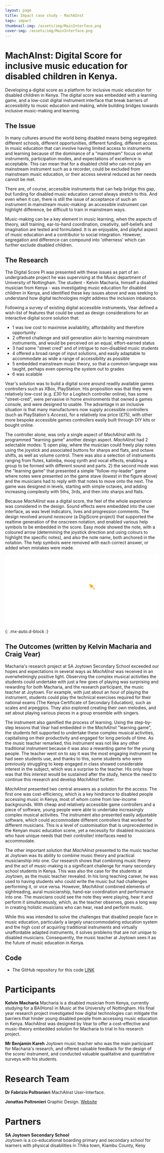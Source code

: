 ```yaml
---
layout: page
title: Impact case study - MachAInst
tags: impact
thumbnail-img: /assets/img/MainInterface.png
cover-img: /assets/img/MainInterface.png
---
```



# **MachAInst: Digital Score for inclusive music education for disabled children in Kenya.**

Developing a digital score as a platform for inclusive music education for disabled children in Kenya. The 
digital score was embedded with a learning game, and a low-cost digital instrument interface that break barriers of 
accessibility to music education and making, while building bridges towards inclusive music-making and learning.


## **The Issue**

In many cultures around the world being disabled means being segregated: different schools, different opportunities,
different funding, different access. In music education that can involve having limited access to instruments and 
learning because of the dominance of a "mainstream" focus on what instruments, participation modes, and 
expectations of excellence is acceptable. This can mean that for a disabled child who can not play am mainstream 
instrument such as a recorder, could be excluded from mainstream music education, or their access several reduced as
her needs cannot be met. 

There are, of course, accessible instruments that can help bridge this gap, but funding for disabled music education 
cannot always stretch to this. And even when it can, there is still the issue of acceptance of such an instrument
in mainstream music-making: an accessible instrument can highlight difference, be difficult to train in mainstream ways. 

Music-making can be a key element in music learning, when the aspects of theory, skill training, ear-to-hand coordination,
creativity, self-beliefs and imagination are tested and formulated. It is an enjoyable, and playful aspect of music 
education and a contributor to social integration. However, segregation and difference can compound into 'otherness' 
which can further exclude disabled children.


## **The Research**

The Digital Score PI was presented with these issues as part of an undergraduate project he was supervising at the Music 
department of University of Nottingham. The student - Kelvin Macharia, himself a disabled musician from Kenya - was 
investigating music education for disabled children in Kenya, and identified these key issues above and was seeking to 
understand how digital technologies might address the inclusion inbalance. 

Following a survey of existing digital accessible instruments, Vear defined a wish-list of features that could be
used as design considerations for an interactive digital score solution that:

- 1 was low cost to maximise availability, affordability and therefore opportunity
- 2 offered challenge and skill generation akin to learning mainstream instruments, and would be perceived on an equal, effort-earned status
- 3 had some "street cred" and of intrigue to non-disabled music students
- 4 offered a broad range of input solutions, and easily adaptable to accommodate as wide a range of accessibility as possible 
- 5 embedded mainstream music theory, so that a common language was taught, perhaps even opening the system out to grades
- 6 was scalable

Vear's solution was to build a digital score around readily available games controllers such as XBox, PlayStation. His
proposition was that they were relatively low-cost (e.g. £30 for a Logitech controller online), has some "street-cred",
were pervasive in home environments that owned a games console, and were designed to usable. The advantage in an 
inclusive situation is that many manufacturers now supply accessible controllers (such as PlayStation's _Access_), for 
a relatively low price (£75), with other more bespoke accessible games controllers easily built through DIY kits or 
bought online.

The controller alone, was only a single aspect of _MachAInst_ with its programmed "learning game" another design aspect.
_MachAInst_ had 2 selectable modes: 1) open play, where the musician could freely play notes using the joystick and 
associated buttons for sharps and flats, and octave shifts, as well as volume control. There was also a selection of 
instruments ranging from flutes, kalimba, moog synth and vocal effects, enabling a group to be formed with different
sound and parts. 2) the second mode was the "learning game" that presented a simple "follow-my-leader" game where notes
were presented on the game stave (lowest in the figure above) and the musicians had to reply with that notes to move 
onto the next. The game was designed in levels, starting with simple octaves, and adding increasing complexity with 5ths,
3rds, and then into sharps and flats.

Because _MachAInst_ was a digital score, the feel of the whole experience was considered in the design. Sound effects 
were embedded into the user interface, as was level indicators, lives and progression comments. The design revolved 
around _neoscore_ (a DigiScore project) that supported the realtime generation of the onscreen notation, and enabled 
various help symbols to be embedded in the score. Easy mode showed the note, with a coloured arrow (determining the 
joystick direction and using colours to highlight the specific notes), and also the note name, both 
anchored in the notation. The help symbols were removed with each correct answer, or added when mistakes were made.

![Example of MachAInst notes with helpers](/assets/img/aNW_arrow_name.png){: .mx-auto.d-block :}



## **The Outcomes** (written by Kelvin Macharia and Craig Vear)

Macharia's research project at SA Joytown Secondary School exceeded our hopes and expectations in several ways as 
_MachAInst_ was received in an overwhelmingly positive light. Observing the complex musical 
activities the students could undertake with just a few goes of playing was surprising and rewarding for both Macharia, 
and the research participant, the music teacher at Joytown. For example, with just about an hour of playing the 
instrument, students could play the technical exercises required for their national exams (The Kenya Certificate of 
Secondary Education), such as scales and arpeggios. They also explored creating their own melodies, and set about 
playing various pieces in a group ensemble with singers.

The instrument also gamified the process of learning. Using the step-by-step lessons that Vear had embedded in the
_MachAInst_ "learning game", the students felt supported to undertake these complex musical activities, capitalising on 
their productivity and engaged for long periods of time. As the music teacher remarked, this instrument was not like 
any other traditional instrument because it was also a rewarding game for the young people. The teacher went on to say 
it was the most engaging instrument he had seen students use, and thanks to this, some students who were previously 
struggling to keep engaged in class showed considerable interest 
in the subject, which was a surprise to the teacher. His only hope was that this interest would be sustained after the 
study, hence the need to continue this research and develop _MachAInst_ further.

_MachAInst_ presented two central answers as a solution for the access. The first one was cost-efficiency, which is a key 
hindrance to disabled people accessing music in Kenya, most of whom come from low-income backgrounds. With cheap and 
relatively accessible game controllers and a piece of software, young people were able to undertake increasingly complex musical 
activities. The instrument also presented easily adjustable software, which could accommodate different controllers that 
worked for different musicians. This is a level of customisation that is unprecedented in the Kenyan music education 
scene, yet a necessity for disabled musicians who have unique needs that their controller/ interfaces need to accommodate.

The other important solution that _MachAInst_ presented to the music teacher at Joytown was its ability to combine music 
theory and practical musicianship into one. Our research shows that combining music theory and the act of music-making is a 
significant challenge for many secondary school students in Kenya. This was also the case for the students at Joytown, 
as the music teacher revealed. In his long teaching career, he was used to having students who could write the music but 
had challenges performing it, or vice versa. However, _MachAInst_ combined elements of sightreading, aural musicianship,
hand-ear coordination and performance into one. The musicians could see the note they were playing, hear it and perform 
it simultaneously, 
which, as the teacher observes, goes a long way in creating holistic musicians who can hear, read and perform music.

While this was intended to solve the challenges that disabled people face in music education, particularly a largely 
unaccommodating education system and the high cost of acquiring traditional instruments and virtually unaffordable 
adapted instruments, it solves problems that are not unique to disabled musicians. Consequently, the music teacher at 
Joytown sees it as the future of music education in Kenya. 

## **Code**
-	The GitHub repository for this code [LINK](https://github.com/DigiScore/machAInst)


# **Participants**

**Kelvin Macharia**
Macharia is a disabled musician from Kenya, currently studying for a BA(Hons) in Music at the University of Nottingham. 
His final year research project investigated how digital technologies can mitigate the barriers that hinder young 
disabled people from accessing music education in Kenya. MachAInst was designed by Vear to offer a cost-effective
and music-theory embedded solution for Macharia to trial in his research project.

**Mr Benjamin Kareh**
 Joytown music teacher who was the main participant for Macharia's research, and offered valuable feedback for the design
of the score/ instrument, and conducted valuable qualitative and quantitative surveys with his students.


# **Research Team**

**Dr Fabrizio Poltronieri** MachAInst User-Interface.

**Jonattas Poltronieri** Graphic Design. [Website](https://jonattas.com/about)



# **Partners**

**SA Joytown Secondary School**  
Joytown is a co-educational boarding primary and secondary school for learners with physical disabilities in 
Thika town, Kiambu County, Keny
